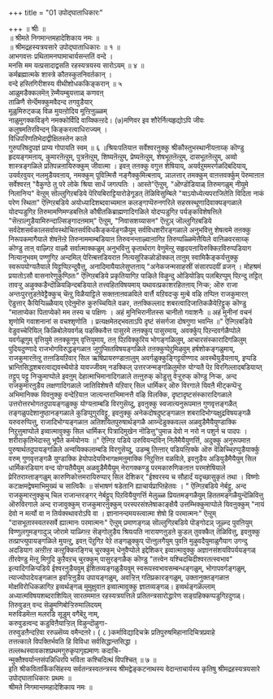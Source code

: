 +++
title = "01 उपोद्घाताधिकारः"

+++
॥ श्रीः ॥  
॥ श्रीमते निगमान्तमहादेशिकाय नमः ॥  
॥ श्रीमद्रहस्यत्रयसारे उपोद्घाताधिकारः ॥ १ ॥  
आभगवत्तः प्रथितामनघामाचार्यसन्ततिं वन्दे ।  
मनसि मम यत्प्रसादाद्वसति रहस्यत्रयस्य सारोऽयम् ॥ ४ ॥  
कर्मब्रह्मात्मके शास्त्रे कौतस्कुतनिवर्तकान् ।  
वन्दे हस्तिगिरीशस्य वीथीशोधककिङ्करान् ॥ ५  
आळुमडैक्कलमॆऩ् ऱॆम्मैयम्बुयत्ताळ् कणवऩ्  
ताळिणै सेर्न्दॆमक्कुमवैदन्द तगवुडैयार्  
मूळुमिरुट्कळ् विळ मुयऩ्ऱोदिय मूऩ्ऱिऩुळ्ळम्  
नाळुमुगक्कविङ्गे नमक्कोर्विदि वाय्क्किऩ्ऱदे। (७)मणिवर इव शौरेर्नित्यहृद्योऽपि जीवः  
कलुषमतिरविन्दन् किङ्करत्वाधिराज्यम् ।  
विधिपरिणतिभेदाद्वीक्षितस्तेन काले  
गुरुपरिषदुपज्ञं प्राप्य गोपायति स्वम् ॥ ६ ॥श्रियःपतियाऩ सर्वेश्वरऩुक्कु श्रीकौस्तुभस्थानीयऩाय्क् कॊण्डु हृदयङ्गमऩाय्, कुमारऩॆऩ्ऱुम्, पुत्रऩॆऩ्ऱुम्, शिष्यऩॆऩ्ऱुम्, प्रेष्यऩॆऩ्ऱुम्, शेषभूतऩॆऩ्ऱुम्, दासभूतऩॆऩ्ऱुम्, अव्वो शास्त्रङ्गळिले प्रतिपन्नऩायिरुक्कुम् जीवात्मा । इवऩ् तऩक्कु वगुत्त शेषियाय्, अयर्वऱुममरर्गळदिबदियाय्, उयर्वऱवुयर् नलमुडैयवऩाय्, नमक्कुम् पूविऩ्मिसै नङ्गैक्कुमिऩ्बऩाय्, ञालत्तार् तमक्कुम् वाऩत्तवर्क्कुम् पॆरुमाऩाऩ सर्वेश्वरऩ् "वैकुण्ठे तु परे लोके श्रिया सार्धं जगत्पतिः । आस्ते"ऎऩ्ऱुम्, "ऒण्डॊडियाळ् तिरुमगळुम् नीयुमे निलानिऱ्प" वॆऩ्ऱुम् सॊल्लुगिऱबडिये पॆरियबिराट्टियारोडेगूडत् तॆळिविसुम्बिले "याऽयोध्येत्यपराजितेति विदिता नाकं परेण स्थिता" ऎऩ्गिऱबडिये अयोध्यादिशब्दवाच्यमाऩ कलङ्गाप्पॆरुनगरिले सहस्रस्थूणादिवाक्यङ्गळाले योदप्पडुगिऱ तिरुमामणिमण्डबत्तिले कौषीतकिब्राह्मणादिगळिले योदप्पडुगिऱ पर्यङ्कविशेषत्तिले "सॆऩ्ऱाल्गुडैयामिरुन्दाल्सिङ्गादऩमाम्" ऎऩ्ऱुम्, "निवासशय्यासन" ऎऩ्ऱुञ् जॊल्लुगिऱबडिये सर्वदेशसर्वकालसर्वावस्थोचितसर्वविधकैङ्कर्यङ्गळैयुम् सर्वविधशरीरङ्गळाले अनुभवित्तु शेषत्वमे तऩक्कु निरूपकमागैयाले शेषऩॆऩ्ऱे तिरुनाममाम्बडियाऩ तिरुवनन्ताऴ्वाऩागिऱ तिरुप्पळ्ळिमॆत्तैयिले वाऩिळवरसाय्क् कॊण्डु ताऩ् वाऴ्गिऱ वाऴ्वै सर्वात्माक्कळुम् अनुभवित्तु कृतार्थराग वेणुमॆऩ्ऱु सहृदयऩायिरुक्किऱविरुप्पडियाग नित्यानुभवम् पण्णुगिऱ अन्दमिल् पेरिऩ्बत्तडियराऩ नित्यसूरिकळोडॊक्कत् ताऩुम् स्वामिकैङ्कर्यत्तुक्कु स्वरूपयोग्यतैयाले यिट्टुप्पिऱन्दुवैत्तु, अनादिमायैयालेसुप्तऩाय् "अनेकजन्मसाहस्रीं संसारपदवीं व्रजन् । मोहश्रमं प्रयातोऽसौ वासनारेणुकुण्ठितः" ऎऩ्गिऱबडिये प्रकृतियागिऱ पाऴिले विऴुन्दु ओडियोडिप् पलबिऱप्पुम् पिऱन्दु तट्टित् तावऱ्ऱु अऴुक्कडैन्दॊळियऴिन्दबडियाले तत्त्वहितविषयमाय् यथावत्प्रकाशरहितऩाय् निऱ्क; ऒरु राजा अन्तःपुरत्तुडऩेवेट्टैक्कुच् चॆऩ्ऱु विळैयाट्टिले सक्तऩाऩवळविले वार्त्तै यऱिवदऱ्कु मुऩ्बे वऴि तप्पिऩ राजकुमारऩ् ऎडुत्तार् कैयिऱ्पिळ्ळैयाय् एदेऩुमॊरु कुरुच्चियिले वळर, तऩक्किल्लाद शबरत्वादिजातिकळैयेऱिट्टुक् कॊण्डु "माताप्येका पिताप्येको मम तस्य च पक्षिणः । अहं मुनिभिरानीतस्स चानीतो गवाशनैः ॥ अहं मुनीनां वचनं शृणोमि गवाशनानां स वचश्शृणोति । प्रत्यक्षमेतद्भवताऽपि दृष्टं संसर्गजा दोषगुणा भवन्ति ॥" ऎऩ्गिऱबडिये वेडुवच्चेरियिल् किळिबोलेयवर्गळ् पऴक्किवैत्त पासुरमे तऩक्कुप् पासुरमाय्, अवर्क्कुप् पिऱन्दवर्गळैप्पोले यवर्गळूणुम् वृत्तियुमे तऩक्कूणुम् वृत्तियुमाय्, तऩ् पिऱविक्कुरिय भोगङ्गळिलुम्, आचारसंस्कारादिगळिलुम् पुदियदुण्णादे राजभोगविरुद्धङ्गळाऩ जुगुप्सितविषयङ्गळिले तऩक्कुप्पेऱुमिऴवुम् हर्षशोकङ्गळुमाय्, राजकुमारऩॆऩ्ऱु तऩ्ऩडियऱिवार् सिल ऋषिप्रायरुण्डाऩालुम् अवर्गळुक्कुङ्गिट्टवॊण्णाद अवस्थैयुडैयऩाय्, इप्पडि भ्रान्तिसिद्धशबरत्वाद्यवस्थैयोडे यावज्जीवम् नडक्किल् उत्तरजन्मङ्गळिलुमॊरु योग्यतै पॆऱ विरगिल्लादबडियाय्त् तट्टुप् पट्टु निऱ्कुमाप्पोले इवऩुम् देहात्माभिमानादिगळाले तऩ्ऩुरुक् कॊडुत्तु वेऱ्ऱुरुक् कॊण्डु निऱ्क, अन्द राजकुमारऩुडैय लक्षणादिगळाले जातिविशेषत्तै यऱिवार् सिल धार्मिकर् ऒरु विरगाले यिवऩै मीट्कप्पॆऱ्ऱु अभिमानिक्क विवऩुक्कु वन्देऱियाऩ जात्यन्तराभिमानत्तै वऴि विलक्कि, दृष्टादृष्टसंस्कारादिगळाले उत्तरोत्तरभोगतदुपायङ्गळुक्कु योग्यऩाम्बडि विरगुसॆय्दु, इवऩुक्कु स्वजात्यनुरूपमाऩ गुणवृत्तङ्गळैत् तङ्गळुपदेशानुष्ठानङ्गळाले कुडिप्पुगुरविट्टु, इवऩुक्कु अनेकदोषदुष्टङ्गळाऩ शबरादिभोग्यक्षुद्रविषयङ्गळै यरुवरुप्पित्तु, राजादिभोग्यङ्गळाऩ अतिशयितपुरुषार्थङ्गळै आय्न्दॆडुक्कवल्ल अळवुडैमैयैयुण्डाक्कि निऱुत्तुमाप्पोले इव्वात्मावुक्कु सिल धार्मिकर् पित्रादिमुखेन नॊडित्तु"पुमान्न देवो न नरो न पशुर्न च पादपः । शरीराकृतिभेदास्तु भूपैते कर्मयोनयः ॥" ऎऩ्गिऱ पडिये उरुवियन्दविन् निलैमैयैयुणर्त्ति, अदुक्कु अनुरूपमाऩ पुरुषार्थतदुपायङ्गळिले अन्वयिक्कलाम्बडि विरगुसॆय्दु, उडम्बु तिऩ्ऩार् पडियऩ्ऱिक्के ऒरु वॆळिच्चिऱप्पुडैयार्क्कु वरुम् गुणवृत्तङ्गळै युण्डाक्कि हेयोपादेयविभागक्षमऩुमाक्कि निऱुत्तिऩ वळविले, इवऩुडैय अडियुडैमैयैयुम् सिल धार्मिकरडियाग वन्द योग्यतैयैयुम् अळवुडैमैयैयुम् नेरागक्कण्डु परमकारुणिकऩाऩ परमशेषियाले प्रेरितराय्त्ताङ्गळुम् कारुणिकोत्तमरायिरुप्पार् सिल देशिकर् "ईश्वरस्य च सौहार्दं यदृच्छासुकृतं तथा । विष्णोः कटाक्षमद्वेषमाभिमुख्यं च सात्विकैः ॥ संभाषणं षडेतानि ह्याचार्यप्राप्तिहेतवः । " ऎऩ्गिऱबडिये नेर्बट्टु, अन्द राजकुमारऩुक्कुच् चिल राजान्तरङ्गर् नेर्बट्टुप् पिऱवियैयुणर्त्ति मेलुळ्ळ प्रियतमङ्गळैयुम् हिततमङ्गळैयुन्दॆळिवित्तु ऒरुविरगाले अन्द राजावुक्कुम् राजकुमारऩुक्कुम् परस्परसंश्लेषाकाङ्क्षैयै उत्तम्भिक्कुमाप्पोले यिवऩुक्कुम् "नायं देवो न मर्त्यो वा न तिर्यक्स्थावरोऽपि वा । ज्ञानानन्दमयस्त्वात्मा शेषो हि परमात्मनः" ऎऩ्ऱुम् "दासभूतास्स्वतस्सर्वे ह्यात्मानः परमात्मनः" ऎऩ्ऱुम् प्रमाणङ्गळ् सॊल्लुगिऱबडिये पॊङ्गोदञ् जूऴ्न्द पुवऩियुम् विण्णुलगुमङ्गादुञ् जोरामे याळ्गिऩ्ऱ सॆङ्गोलुडैय श्रियःपति नारायणऩुडऩे कुडल् तुवक्कैत् तॆळिवित्तु, इवऩुक्कु तत्प्राप्त्युपायङ्गळिले मुयऩ्ऱु, इवऩ् पॆऱुगिऱ पेऱे तङ्गळुक्कुप् पॊऩ्ऩुलगैयुम् पुवऩि मुऴुवदैयुमाळुगैयाग उगन्दु अदडियाग अऩ्ऱीऩ्ऱ कऩ्ऱुक्किरङ्गिच् चुरक्कुम् धेनुवैप्पोले इद्देशिकर् इव्वात्मावुक्कु अज्ञानसंशयविपर्ययङ्गळ् तीरवेण्डु मॆऩ्ऱु मिगुदि कुऱैवऱच् चुरक्कुम् पासुरङ्गळैक् कॊण्डु "तत्त्वेन यश्चिदचिदीश्वरतत्स्वभाव" इत्यादिगळिऱ्पडिये ईश्वरऩुडैयवुम् ईशितव्यङ्गळुडैयवुम् स्वरूपस्वभावसम्बन्धङ्गळुम्, भोगापवर्गङ्गळुम्, त्याज्योपादेयङ्गळाऩ इवऱ्ऱिऩुडैय उपायङ्गळुम्, अवऱ्ऱिऩ् गतिप्रकारङ्गळुम्, उक्तानुक्तङ्गळाऩ मोक्षविरोधिकळागिऱ इव्वर्थङ्गळ् मुमुक्षुवाऩ इव्वात्मावुक्कु ज्ञातव्यङ्गळ्। इव्वर्थङ्गळॆल्लाम् अध्यात्मविषयशब्दराशियिल् सारतममाऩ रहस्यत्रयत्तिले प्रतितन्त्रसारोद्धारेण सङ्ग्रहिक्कप्पडुगिऱदुगळ्। तिरुवुडऩ् वन्द सॆऴुमणिबोऱ्ऱिरुमालिदयम्  
मरुविडमॆऩ्ऩ मलरडि सूडुम् वगैबॆऱु नाम्,  
करुवुडऩ्वन्द कडुविऩैयाऱ्ऱिल् विऴुन्दॊऴुगा-  
तरुवुडऩैन्दऱिवा ररुळ्सॆय्य वमैन्दऩरे। ( ८ )कर्माविद्यादिचक्रे प्रतिपुरुषमिहानादिचित्रप्रवाहे  
तत्तत्काले विपक्तिर्भवति हि विविधा सर्वसिद्धान्तसिद्धा ।  
तल्लब्धस्वावकाशप्रथमगुरुकृपागृह्यमाणः कदाचि-  
न्मुक्तैश्वर्यान्तसंपन्निधिरपि भविता कश्चिदित्थं विपश्चित् ॥ ७ ॥  
इति श्रीकवितार्किकसिंहस्य सर्वतन्त्रस्वतन्त्रस्य श्रीमद्वेङ्कटनाथस्य वेदान्ताचार्यस्य कृतिषु श्रीमद्रहस्यत्रयसारे उपोद्घाताधिकारः प्रथमः ॥  
श्रीमते निगमान्तमहादेशिकाय नमः ॥